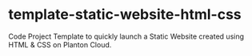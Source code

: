 # template-static-website-html-css

Code Project Template to quickly launch a Static Website created using HTML & CSS on Planton Cloud.
